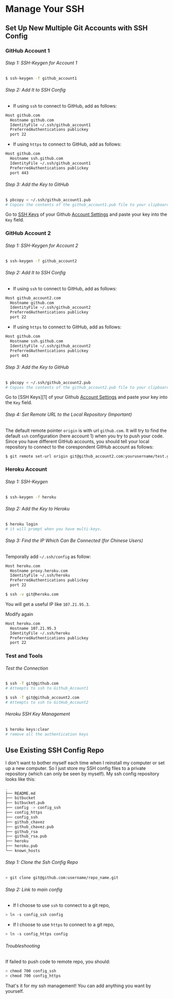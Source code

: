 # Manage Your SSH

## Set Up New Multiple Git Accounts with SSH Config

### GitHub Account 1

###### Step 1: SSH-Keygen for Account 1

``` sh
$ ssh-keygen -f github_account1
```

###### Step 2: Add It to SSH Config

- If using `ssh` to connect to GitHub, add as follows:

``` sh
Host github.com
  Hostname github.com
  IdentityFile ~/.ssh/github_account1
  PreferredAuthentications publickey
  port 22
```

- If using `https` to connect to GitHub, add as follows:

``` sh
Host github.com
  Hostname ssh.github.com
  IdentityFile ~/.ssh/github_account1
  PreferredAuthentications publickey
  port 443
```

###### Step 3: Add the Key to GitHub

``` sh
$ pbcopy < ~/.ssh/github_account1.pub
# Copies the contents of the github_account1.pub file to your clipboard
```

Go to [SSH Keys](https://github.com/settings/ssh) of your Github [Account Settings][2] and paste your key into the `Key` field.

### GitHub Account 2

###### Step 1: SSH-Keygen for Account 2

``` sh
$ ssh-keygen -f github_account2
```

###### Step 2: Add It to SSH Config

- If using `ssh` to connect to GitHub, add as follows:

``` sh
Host github_account2.com
  Hostname github.com
  IdentityFile ~/.ssh/github_account2
  PreferredAuthentications publickey
  port 22
```

- If using `https` to connect to GitHub, add as follows:

``` sh
Host github.com
  Hostname ssh.github.com
  IdentityFile ~/.ssh/github_account2
  PreferredAuthentications publickey
  port 443
```

###### Step 3: Add the Key to GitHub

``` sh
$ pbcopy < ~/.ssh/github_account2.pub
# Copies the contents of the github_account2.pub file to your clipboard
```

Go to [SSH Keys][1] of your Github [Account Settings][2] and paste your key into the `Key` field.

###### Step 4: Set Remote URL to the Local Repository (Important)

The default remote pointer `origin` is with url `github.com`. It will try to find the default `ssh` configuration (here account 1) when you try to push your code. Since you have different GitHub accounts, you should tell your local repository to connect to the corespondent GitHub account as follows:

```sh
$ git remote set-url origin git@github_account2.com:yourusername/test.git
```

### Heroku Account

###### Step 1: SSH-Keygen

``` sh
$ ssh-keygen -f heroku
```

###### Step 2: Add the Key to Heroku

``` sh
$ heroku login
# it will prompt when you have multi-keys.
```

###### Step 3: Find the IP Which Can Be Connected (for Chinese Users)

Temporally add `~/.ssh/config` as follow:

```sh
Host heroku.com
  Hostname proxy.heroku.com
  IdentityFile ~/.ssh/heroku
  PreferredAuthentications publickey
  port 22
```

``` sh
$ ssh -v git@heroku.com
```

You will get a useful IP like `107.21.95.3`.

Modify again

``` sh
Host heroku.com
  Hostname 107.21.95.3
  IdentityFile ~/.ssh/heroku
  PreferredAuthentications publickey
  port 22
```


### Test and Tools

###### Test the Connection
``` sh
$ ssh -T git@github.com
# Attempts to ssh to Github_Account1

$ ssh -T git@github_account2.com
# Attempts to ssh to GitHub_Account2
```

###### Heroku SSH Key Management

``` sh
$ heroku keys:clear
# remove all the authentication keys
```

## Use Existing SSH Config Repo

I don't want to bother myself each time when I reinstall my computer or set up a new computer. So I just store my SSH config files to a private repository (which can only be seen by myself). My ssh config repository looks like this:

``` sh
.
├── README.md
├── bitbucket
├── bitbucket.pub
├── config -> config_ssh
├── config_https
├── config_ssh
├── github_chavez
├── github_chavez.pub
├── github_rsa
├── github_rsa.pub
├── heroku
├── heroku.pub
└── known_hosts
```

###### Step 1: Clone the Ssh Config Repo

```sh
> git clone git@github.com:username/repo_name.git
```

###### Step 2: Link to main config

- If I choose to use `ssh` to connect to a git repo,

```sh
> ln -s config_ssh config
```

- If I choose to use `https` to connect to a git repo,

```sh
> ln -s config_https config
```

###### Troubleshooting

If failed to push code to remote repo, you should:

```sh
> chmod 700 config_ssh
> chmod 700 config_https
```

That's it for my ssh management! You can add anything you want by yourself.

[2]: https://github.com/settings

